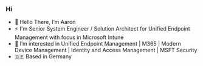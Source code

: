 ### Hi

- 👋 Hello There, I’m Aaron
- ⚡ I'm Senior System Engineer / Solution Architect for Unified Endpoint Management with focus in Microsoft Intune
- 👀 I’m interested in Unified Endpoint Management | M365 | Modern Device Management | Identity and Access Management | MSFT Security
- 🇩🇪 Based in Germany

<!--
**ajmenzel7788/ajmenzel7788** is a ✨ _special_ ✨ repository because its `README.md` (this file) appears on your GitHub profile.

Here are some ideas to get you started:

- 🔭 I’m currently working on ...
- 🌱 I’m currently learning ...
- 👯 I’m looking to collaborate on ...
- 🤔 I’m looking for help with ...
- 💬 Ask me about ...
- 📫 How to reach me: ...
- 😄 Pronouns: ...
- ⚡ Fun fact: ...
-->
